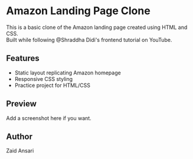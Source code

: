 # Amazon Landing Page Clone

This is a basic clone of the Amazon landing page created using HTML and CSS.  
Built while following @Shraddha Didi's frontend tutorial on YouTube.

## Features
- Static layout replicating Amazon homepage
- Responsive CSS styling
- Practice project for HTML/CSS

## Preview
Add a screenshot here if you want.

## Author
Zaid Ansari
